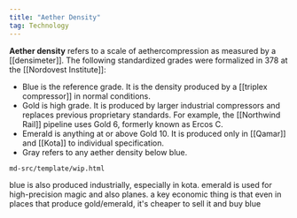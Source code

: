 ```yaml
---
title: "Aether Density"
tag: Technology
---
```


**Aether density** refers to a scale of aethercompression as measured by a [[densimeter]]. The following standardized grades were formalized in 378 at the [[Nordovest Institute]]:

- Blue is the reference grade. It is the density produced by a [[triplex compressor]] in normal conditions.
- Gold is high grade. It is produced by larger industrial compressors and replaces previous proprietary standards. For example, the [[Northwind Rail]] pipeline uses Gold 6, formerly known as Ercos C.
- Emerald is anything at or above Gold 10. It is produced only in [[Qamar]] and [[Kota]] to individual specification.
- Gray refers to any aether density below blue.

```{.include}
md-src/template/wip.html
```

blue is also produced industrially, especially in kota. emerald is used for high-precision magic and also planes. a key economic thing is that even in places that produce gold/emerald, it's cheaper to sell it and buy blue
